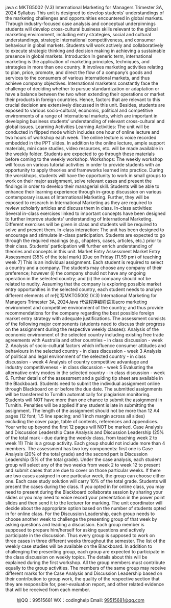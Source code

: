 java c
MKTG5002 (V.3) International Marketing for Managers 
Trimester 3A, 2024 
Syllabus
This unit is designed to develop students’ understandings of the marketing challenges and opportunities encountered in global markets. Through industry-focused case analysis and conceptual underpinnings students will develop cross-cultural business skills relevant to the global marketing environment, including entry strategies, social and cultural understandings, strategic international competitiveness, and consumer behaviour in global markets. Students will work actively and collaboratively to execute strategic thinking and decision making in achieving a sustainable presence in global markets.
Introduction 
In generic term, international marketing is the application of marketing principles, techniques, and strategies in more than one country. It involves marketing activities relating to plan, price, promote, and direct the flow of a company’s goods and services to the consumers of various international markets, and thus achieve company objectives. International marketers constantly face the challenge of deciding whether to pursue standardization or adaptation or have a balance between the two when extending their operations or market their products in foreign countries. Hence, factors that are relevant to this crucial decision are extensively discussed in this unit. Besides, students are exposed to various socio-cultural, economic, political and competitive environments of a range of international markets, which are important in developing business students’ understanding of relevant cross-cultural and global issues.
Learning Activities
Learning Activities: 
The unit will be conducted in flipped mode which includes one hour of online lecture and two hours of workshop each week. The online lecture is voice recorded embedded in the PPT slides. In addition to the online lecture, ample support materials, mini case studies, video resources, etc. will be made available in the weekly folder. Students are expected to go through these materials before coming to the weekly workshop.
Workshops: The weekly workshop will focus on various tutorial activities in order to provide students with an opportunity to apply theories and frameworks learned into practice. During the worskhops, students will have the opportunity to work in small groups to work on their major assignment, solve relevant cases and present the findings in order to develop their managerial skill. Students will be able to enhance their learning experience through in-group discussion on various contemporary issues of International Marketing. Further, they will be exposed to research in International Marketing as they are required to review scholarly articles and discuss them in class.
In-class activities: Several in-class exercises linked to important concepts have been designed to further improve students' understanding of International Marketing. Different exercises will be given in class and students will be required to solve and present them.
In-class interaction: The unit has been designed to encourage and stimulate in-class participation. Students are expected to go through the required readings (e.g., chapters, cases, articles, etc.) prior to their class. Students’ participation will further enrich understanding of theories and concepts in this unit.
Market Entry Assessment 
Market Entry Assessment (35% of the total mark) [Due on Friday (11.59 pm) of teaching week 7]
This is an individual assignment. Each student is required to select a country and a company. The students may choose any company of their preference; however (i) the company should not have any ongoing operation in the selected country; and (ii) the company should not be related to nudity.
Assuming that the company is exploring possible market entry opportunities in the selected country, each student needs to analyse different elements of m代 写MKTG5002 (V.3) International Marketing for Managers Trimester 3A, 2024Java
代做程序编程语言acro marketing environment and competitive environment of the country; and thus provide recommendations for the company regarding the best possible foreign market entry strategy with adequate justifications.
The assessment consists of the following major components (students need to discuss their progress on the assignment during the respective weekly classes):
Analysis of the economic environment of the selected country including existing free trade agreements with Australia and other countries – in class discussion - week 2.
Analysis of socio-cultural factors which influence consumer attitudes and behaviours in the selected country - in class discussion - week 3
Analysis of political and legal environment of the selected country - in class discussion - week 4
Analysis of country competitive advantage and industry competitiveness - in class discussion - week 5
Evaluating the alternative entry modes in the selected country - in class discussion - week 6.
Further details of the assessment and a guiding tip sheet are available in the Blackboard. Students need to submit the individual assignment online through Blackboard on or before the due date. The submitted assignments will be transferred to Turnitin automatically for plagiarism monitoring. Students will NOT have more than one chance to submit the assignment in Turnitin. Penalties will be applied if any student is late in submitting the assignment.
The length of the assignment should not be more than 12 A4 pages (12 font; 1.5 line spacing; and 1 inch margin across all sides) excluding the cover page, table of contents, references and appendices. Your write up beyond the first 12 pages will NOT be marked.
Case Analysis and Discussion Leadership 
Case Analysis and Discussion Leadership (25% of the total mark - due during the weekly class, from teaching week 2 to week 11)
This is a group activity. Each group should not include more than 4 members. The assessment has two key components: first one is Case Analysis (20% of the total grade) and the second part is Discussion Leadership (5% of the total grade). Under the case analysis, each student group will select any of the two weeks from week 2 to week 12 to present and submit cases that are due to cover on those particular weeks. If there are two cases assigned in one particular week, the group can choose either one. Each case study solution will carry 10% of the total grade.
Students will present the cases during the class. If you opted in for online class, you may need to present during the Blackboard collaborate session by sharing your slides or you may need to voice record your presentation in the power point slides and then send it to the lecturer for marking. The unit coordinator will decide about the appropriate option based on the number of students opted in for online class.
For the Discussion Leadership, each group needs to choose another week to challenge the presenting group of that week by asking questions and leading a discussion. Each group member is supposed to prepare him/herself for asking questions and actively participate in the discussion.
Thus every group is supposed to work on three cases in three different weeks throughout the semester. The list of the weekly case studies will be available on the Blackboard.
In addition to challenging the presenting group, each group are expected to participate in the class discussion on weekly topics. The details about this will be explained during the first workshop.
All the group members must contribute equally to the group activities. The members of the same group may receive different marks for the Case Analysis and Discussion Leadership based on their contribution to group work, the quality of the respective section that they are responsible for, peer-evaluation report, and other related evidence that will be received from each member.


         
加QQ：99515681  WX：codinghelp  Email: 99515681@qq.com
